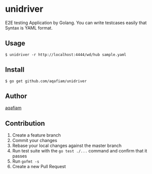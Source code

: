 # unidriver

E2E testing Application by Golang.
You can write testcases easily that Syntax is YAML format.

## Usage

```
$ unidriver -r http://localhost:4444/wd/hub sample.yaml
```

## Install

```
$ go get github.com/aqafiam/unidriver
```

## Author

[aqafiam](https://github.com/aqafiam)

## Contribution

1. Create a feature branch
1. Commit your changes
1. Rebase your local changes against the master branch
1. Run test suite with the `go test ./...` command and confirm that it passes
1. Run `gofmt -s`
1. Create a new Pull Request
 
